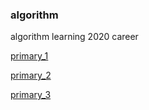 ### algorithm

algorithm learning 2020 career

[primary_1](./docs/primary_1.md)

[primary_2](./docs/primary_2.md)

[primary_3](./docs/primary_3.md)


